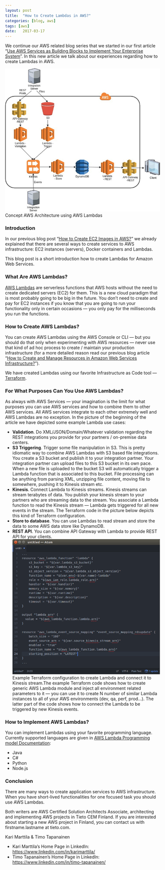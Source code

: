 ```yaml
---
layout:	post
title:	"How to Create Lambdas in AWS?"
categories: [blog, aws]
tags: [aws]
date:	2017-03-17
---
```


  We continue our AWS related blog series that we started in our first article “[Use AWS Services as Building Blocks to Implement Your Enterprise System](https://medium.com/tieto-developers/use-aws-services-as-building-blocks-to-implement-your-enterprise-system-598676a0ee49#)”. In this new article we talk about our experiences regarding how to create Lambdas in AWS.

![](/img/1*klfgoXd3AqjEj-c6-cTPug.jpeg)Concept AWS Architecture using AWS Lambdas

### Introduction

In our previous blog post “[How to Create EC2 Images in AWS?](https://medium.com/tieto-developers/how-to-create-ec2-images-in-aws-a27b1afc97c6#)” we already explained that there are several ways to create services to AWS infrastructure: EC2 instances (servers), Docker containers and Lambdas.

This blog post is a short introduction how to create Lambdas for Amazon Web Services.

### **What Are AWS Lambdas?**

[AWS Lambdas](https://aws.amazon.com/lambda/) are serverless functions that AWS hosts without the need to create dedicated servers (EC2) for them. This is a new cloud paradigm that is most probably going to be big in the future. You don’t need to create and pay for EC2 instances if you know that you are going to run your functionality only in certain occasions — you only pay for the milliseconds you run the functions.

### **How to Create AWS Lambdas?**

You can create AWS Lambdas using the AWS Console or CLI — but you should do that only when experimenting with AWS resources — never use that kind of ad hoc process to create / maintain your production infrastructure (for a more detailed reason read our previous blog article “[How to Create and Manage Resources in Amazon Web Services Infrastructure?](https://medium.com/tieto-developers/how-to-create-and-manage-resources-in-amazon-web-services-infrastructure-f9af85b77c4a#)”).

We have created Lambdas using our favorite Infrastructure as Code tool — [Terraform](https://www.terraform.io/).

### **For What Purposes Can You Use AWS Lambdas?**

As always with AWS Services — your imagination is the limit for what purposes you can use AWS services and how to combine them to other AWS services. All AWS services integrate to each other extremely well and AWS Lambdas are no exception. In the picture of the beginning of the article we have depicted some example Lambda use cases:

* **Validation**. Do XML/JSON/Domain/Whatever validation regarding the REST integrations you provide for your partners / on-premise data centers.
* **S3 Triggering**. Trigger some file manipulation in S3. This is pretty idiomatic way to combine AWS Lambdas with S3 based file integrations. You create a S3 bucket and publish it to your integration partner. Your integration partner can upload files to this S3 bucket in its own pace. When a new file is uploaded to the bucket S3 will automatically trigger a Lambda function that is associated to this bucket. File processing can be anything from parsing XML, unzipping file content, moving file to somewhere, pushing it to Kinesis stream etc.
* **Kinesis**. Connect Lambda to Kinesis streams. Kinesis streams can stream terabytes of data. You publish your kinesis stream to your partners who are streaming data to the stream. You associate a Lambda function to read the Kinesis stream — Lambda gets triggered for all new events in the stream. The Terraform code in the picture below depicts this kind of Terraform configuration.
* **Store to database**. You can use Lambdas to read stream and store the data to some AWS data store like DynamoDB.
* **REST API**. You can combine API Gateway with Lambda to provide REST API for your clients.
![](/img/1*yHL78RdzL0_vO7JnO-nF6Q.png)Example Terraform configuration to create Lambda and connect it to Kinesis stream.The example Terraform code shows how to create generic AWS Lambda module and inject all environment related parameters to it — you can use it to create N number of similar Lambda instances to all of your AWS environments (dev, qa, perf, prod…). The latter part of the code shows how to connect the Lambda to be triggered by new Kinesis events.

### **How to Implement AWS Lambdas?**

You can implement Lambdas using your favorite programming language. Currently supported languages are given in [AWS Lambda Programming model Documentation](http://docs.aws.amazon.com/lambda/latest/dg/programming-model-v2.html):

* Java
* C#
* Python
* Node.js
### Conclusion

There are many ways to create application services to AWS infrastructure. When you have short-lived functionalities for one focused task you should use AWS Lambdas.

Both writers are AWS Certified Solution Architects Associate, architecting and implementing AWS projects in Tieto CEM Finland. If you are interested about starting a new AWS project in Finland, you can contact us with firstname.lastname at tieto.com.

Kari Marttila & Timo Tapanainen

* Kari Marttila’s Home Page in LinkedIn: <https://www.linkedin.com/in/karimarttila/>
* Timo Tapanainen’s Home Page in LinkedIn: <https://www.linkedin.com/in/timo-tapanainen/>
  